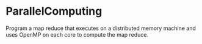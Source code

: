 # ParallelComputing
Program a map reduce that executes on a distributed memory machine and uses OpenMP on each core to compute the map reduce. 

